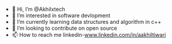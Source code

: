 - 👋 Hi, I’m @Akhilxtech
- 👀 I’m interested in software devlopment
- 🌱 I’m currently learning data structures and algorithm in c++
- 💞️ I’m looking to contribute on open source
- 📫 How to reach me linkedin-www.linkedin.com/in/aakhiltiwari
<!---
Akhilxtech/Akhilxtech is a ✨ special ✨ repository because its `README.md` (this file) appears on your GitHub profile.
You can click the Preview link to take a look at your changes.
--->
